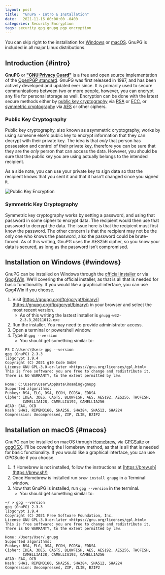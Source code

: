 ```yaml
---
layout: post
title:  "GnuPG - Intro & Installation"
date:   2021-11-16 00:00:00 -0400
categories: Security Encryption
tags: security gpg gnupg pgp encryption
---
```

You can skip right to the installation for [Windows](#windows) or [macOS](#macos). GnuPG is included in all major Linux distributions.

## Introduction {#intro}
**GnuPG** or [**"GNU Privacy Guard"**](https://gnupg.org/) is a free and open source implementation of the [OpenPGP standard](https://www.ietf.org/rfc/rfc4880.txt). GnuPG was first released in 1997, and has been actively developed and updated ever since. It is primarily used to secure communications between two or more people, however, you can encrypt any file for personal storage as well. Encryption can be done with the latest secure methods either by [public key cryptography](https://en.wikipedia.org/wiki/Public-key_cryptography) via [RSA](https://en.wikipedia.org/wiki/RSA_(cryptosystem)) or [ECC](https://en.wikipedia.org/wiki/Elliptic-curve_cryptography), or [symmetric cryptography](https://en.wikipedia.org/wiki/Symmetric-key_algorithm) via [AES](https://en.wikipedia.org/wiki/Advanced_Encryption_Standard) or other ciphers. 

### Public Key Cryptography
Public key cryptography, also known as asymmetric cryptography, works by using someone else's public key to encrypt information that they can decrypt with their private key. The idea is that *only* that person has possession and control of their private key, therefore you can be sure that they are the *only* person that can access the data. However, you should be sure that the public key you are using actually belongs to the intended recipient.

As a side note, you can use your private key to sign data so that the recipient knows that you sent it and that it hasn't changed since you signed it.

![Public Key Encryption](/images/security/Public_key_encryption.png)

### Symmetric Key Cryptography
Symmetric key cryptography works by setting a password, and using that password in some cipher to encrypt data. The recipient would then use that password to decrypt the data. The issue here is that the recipient must first know the password. The other concern is that the recipient may not be the only one who knows the password, also the password could be brute-forced. As of this writing, GnuPG uses the AES256 cipher, so you know your data is secured, as long as the password isn’t compromised.

## Installation on Windows {#windows}
GnuPG can be installed on Windows through the [official installer](https://gnupg.org/ftp/gcrypt/binary/) or via [Gpg4Win](https://gpg4win.org/download.html). We'll covering the official installer, as that is all that is needed for basic functionality. If you would like a graphical interface, you can use Gpg4Win if you choose.

1. Visit [https://gnupg.org/ftp/gcrypt/binary/](https://gnupg.org/ftp/gcrypt/binary/) in your browser and select the most recent version.
    - As of this writing the lastest installer is `gnupg-w32-2.3.3_20211012.exe`
2. Run the installer. You may need to provide administrator access.
3. Open a terminal or powershell window.
4. Type in `gpg --version`
    - You should get something similar to:

```console
PS C:\Users\User> gpg --version
gpg (GnuPG) 2.3.3
libgcrypt 1.9.4
Copyright (C) 2021 g10 Code GmbH
License GNU GPL-3.0-or-later <https://gnu.org/licenses/gpl.html>
This is free software: you are free to change and redistribute it.
There is NO WARRANTY, to the extent permitted by law.

Home: C:\Users\User\AppData\Roaming\gnupg
Supported algorithms:
Pubkey: RSA, ELG, DSA, ECDH, ECDSA, EDDSA
Cipher: IDEA, 3DES, CAST5, BLOWFISH, AES, AES192, AES256, TWOFISH,
        CAMELLIA128, CAMELLIA192, CAMELLIA256
AEAD: EAX, OCB
Hash: SHA1, RIPEMD160, SHA256, SHA384, SHA512, SHA224
Compression: Uncompressed, ZIP, ZLIB, BZIP2
```

## Installation on macOS {#macos}
GnuPG can be installed on macOS through [Homebrew](https://brew.sh/), via [GPGSuite](https://gpgtools.org/) or [gpgOSX](https://sourceforge.net/p/gpgosx/docu/Download/). I'll be covering the Homebrew method, as that is all that is needed for basic functionality. If you would like a graphical interface, you can use GPGSuite if you choose.

1. If Homebrew is not installed, follow the instructions at [https://brew.sh](https://brew.sh/)
2. Once Homebrew is installed run `brew install gnupg` in a Terminal window.
3. Now that GnuPG is installed, run `gpg --version` in the terminal.
    - You should get something similar to:

```console
~/ > gpg --version
gpg (GnuPG) 2.3.3
libgcrypt 1.9.4
Copyright (C) 2021 Free Software Foundation, Inc.
License GNU GPL-3.0-or-later <https://gnu.org/licenses/gpl.html>
This is free software: you are free to change and redistribute it.
There is NO WARRANTY, to the extent permitted by law.

Home: /Users/User/.gnupg
Supported algorithms:
Pubkey: RSA, ELG, DSA, ECDH, ECDSA, EDDSA
Cipher: IDEA, 3DES, CAST5, BLOWFISH, AES, AES192, AES256, TWOFISH,
        CAMELLIA128, CAMELLIA192, CAMELLIA256
AEAD: EAX, OCB
Hash: SHA1, RIPEMD160, SHA256, SHA384, SHA512, SHA224
Compression: Uncompressed, ZIP, ZLIB, BZIP2
```